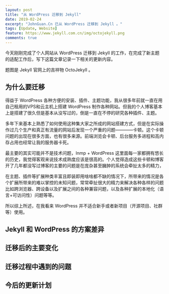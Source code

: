 ```yaml
---
layout: post
title: "从 WordPress 迁移到 Jekyll"
date: 2019-02-24
excerpt: "JohnGuan.Cn 已从 WordPress 迁移到 Jekyll 。"
tags: [Update, Website]
feature: https://www.jekyll.com.cn/img/octojekyll.png
comments: true
---
```


今天刚刚完成了个人网站从 WordPress 迁移到 Jekyll 的工作，在完成了新主题的适配工作后，写下这篇文章记录一下相关的更新内容。

题图是 Jekyll 官网上的吉祥物 OctoJekyll 。

## 为什么要迁移

得益于 WordPress 各种方便的安装、插件、主题功能，我从很多年前就一直在用自己租用的VPS和云主机上搭建 WordPress 制作各种网站。但我的个人博客基本上是搭建了很久但是基本从没写过的，倒是一直在不停的研究各种插件、主题。

多年下来基本上熟悉了如何使用这种集大家之所成的网站搭建方式，但是在实际操作过几个生产和真正有流量的网站后发现一个严重的问题————卡顿。这个卡顿问题的出现在很多方面，也有很多来源。前端浏览会卡顿、后台服务多进程和高内存占用也经常让我的服务器卡死。

最主要的其实可能并不是技术问题，lnmp + WordPress 这里面每一家都拥有悠长的历史，我觉得客观来说技术成熟度应该是很高的。个人觉得造成这些卡顿和博客开了几年都没写过博客的主要的问题是在庞杂甚至臃肿的系统会牵扯太多的精力，

在主题、插件等扩展种类丰富且即装即用啥啥都不缺的情况下，所带来的情况是各个扩展所带来的难以掌控的未知问题，常常牵扯很大的精力来解决各种各样的问题比如跨浏览器、跨设备以及扩展之间的各种兼容问题，以及各种扩展的本地化（语言+可访问性）问题等等。

所以综上所述，在我看来 WordPress 并不适合新手或者新项目（开源项目、社群等）使用。

## Jekyll 和 WordPress 的方案差异
## 迁移后的主要变化
## 迁移过程中遇到的问题
## 今后的更新计划